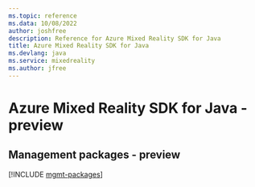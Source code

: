 ```yaml
---
ms.topic: reference
ms.data: 10/08/2022
author: joshfree
description: Reference for Azure Mixed Reality SDK for Java
title: Azure Mixed Reality SDK for Java
ms.devlang: java
ms.service: mixedreality
ms.author: jfree
---
```

# Azure Mixed Reality SDK for Java - preview

## Management packages - preview
[!INCLUDE [mgmt-packages](mixed-reality-mgmt-index.md)]